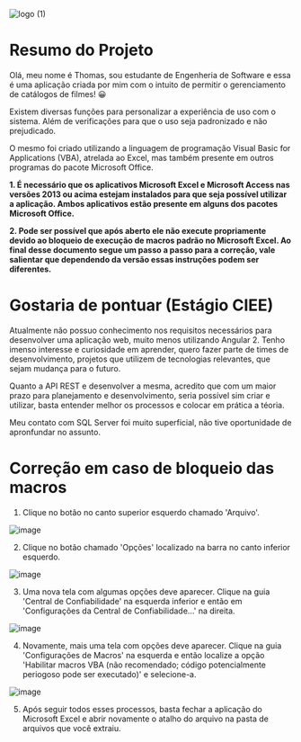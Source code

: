 ![logo (1)](https://user-images.githubusercontent.com/101607968/198910701-dd220728-d8f0-4aa8-94c1-ff92b2dc0399.png)

# Resumo do Projeto

Olá, meu nome é Thomas, sou estudante de Engenheria de Software e essa é uma aplicação criada por mim com o intuito de permitir o gerenciamento de catálogos de filmes! 😀

Existem diversas funções para personalizar a experiência de uso com o sistema. Além de verificações para que o uso seja padronizado e não prejudicado.

O mesmo foi criado utilizando a linguagem de programação Visual Basic for Applications (VBA), atrelada ao Excel, mas também presente em outros programas do pacote Microsoft Office.


**1. É necessário que os aplicativos Microsoft Excel e Microsoft Access nas versões 2013 ou acima estejam instalados para que seja possível utilizar a aplicação. Ambos aplicativos estão presente em alguns dos pacotes Microsoft Office.**

**2. Pode ser possível que após aberto ele não execute propriamente devido ao bloqueio de execução de macros padrão no Microsoft Excel. Ao final desse documento segue um passo a passo para a correção, vale salientar que dependendo da versão essas instruções podem ser diferentes.**


# Gostaria de pontuar (Estágio CIEE)

Atualmente não possuo conhecimento nos requisitos necessários para desenvolver uma aplicação web, muito menos utilizando Angular 2. Tenho imenso interesse e curiosidade em aprender, quero fazer parte de times de desenvolvimento, projetos que utilizem de tecnologias relevantes, que sejam mudança para o futuro.

Quanto a API REST e desenvolver a mesma, acredito que com um maior prazo para planejamento e desenvolvimento, seria possível sim criar e utilizar, basta entender melhor os processos e colocar em prática a téoria. 

Meu contato com SQL Server foi muito superficial, não tive oportunidade de apronfundar no assunto.


# Correção em caso de bloqueio das macros

1. Clique no botão no canto superior esquerdo chamado 'Arquivo'.

![image](https://user-images.githubusercontent.com/101607968/198911466-1ea1c7ae-84d6-4aa5-9dff-331613c31188.png)

2. Clique no botão chamado 'Opções' localizado na barra no canto inferior esquerdo.

![image](https://user-images.githubusercontent.com/101607968/198911523-a1cf57c7-fadf-40ca-b04a-548d1a5337b9.png)

3. Uma nova tela com algumas opções deve aparecer. Clique na guia 'Central de Confiabilidade' na esquerda inferior e então em 'Configurações da Central de Confiabilidade...' na direita.

![image](https://user-images.githubusercontent.com/101607968/198911740-4a171822-001a-4fdb-894b-90decaa377b8.png)

4. Novamente, mais uma tela com opções deve aparecer. Clique na guia 'Configurações de Macros' na esquerda e então localize a opção 'Habilitar macros VBA (não recomendado; código potencialmente periogoso pode ser executado)' e selecione-a.

![image](https://user-images.githubusercontent.com/101607968/198911957-7dafad72-9048-4277-bb82-e245861baa35.png)

5. Após seguir todos esses processos, basta fechar a aplicação do Microsoft Excel e abrir novamente o atalho do arquivo na pasta de arquivos que você extraiu.
 

